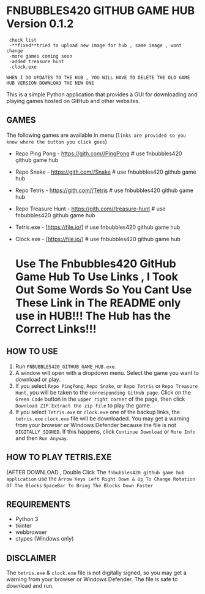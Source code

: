 # FNBUBBLES420 GITHUB GAME HUB Version 0.1.2
     check list
     -**fixed**tried to upload new image for hub , same image , wont change
     -more games coming soon 
     -added treasure hunt
     -clock.exe
     

`WHEN I DO UPDATES TO THE HUB , YOU WILL HAVE TO DELETE THE OLD GAME HUB VERSION DOWNLOAD THE NEW ONE`
               
This is a simple Python application that provides a GUI for downloading and playing games hosted on GitHub and other websites.

## GAMES

The following games are available in menu (`links are provided so you know where the button you click goes`)

- Repo Ping Pong - https://gith.com//PingPong # use fnbubbles420 github game hub
- Repo Snake - https://gith.com//Snake # use fnbubbles420 github game hub
- Repo Tetris - https://gith.com//Tetris # use fnbubbles420 github game hub
- Repo Treasure Hunt - https://gith.com//treasure-hunt # use fnbubbles420 github game hub
- Tetris.exe - [https://file.io/] # use fnbubbles420 github game hub
- Clock.exe - [https://file.io/] # use fnbubbles420 github game hub

  # Use The Fnbubbles420 GitHub Game Hub To Use Links , I Took Out Some Words So You Cant Use These Link in The README only use in HUB!!! The Hub has the Correct Links!!!

## HOW TO USE

1. Run `FNBUBBLES420_GITHUB_GAME_HUB.exe`.
2. A window will open with a dropdown menu. Select the game you want to download or play.
3. If you select `Repo PingPong`, `Repo Snake`, or `Repo Tetris` or `Repo Treasure Hunt`, you will be taken to the `corresponding GitHub page`. Click on the `Green Code` button in the `upper right corner` of the page, then click `Download ZIP`. `Extract the zip file` to play the game.
4. If you select `Tetris.exe` or `clock.exe` one of the backup links, the `tetris.exe` `clock.exe` file will be downloaded. You may get a warning from your browser or Windows Defender because the file is not `DIGITALLY SIGNED`. If this happens, click `Continue Download` or `More Info` and then `Run Anyway`.

## HOW TO PLAY TETRIS.EXE 
 (AFTER DOWNLOAD , Double Click The `fnbubbles420 github game hub application` 
   use the `Arrow Keys Left Right Down & Up To Change Rotation Of The Blocks`
                   `SpaceBar To Bring The Blocks Down Faster`

## REQUIREMENTS

- Python 3
- tkinter
- webbrowser
- ctypes (Windows only)

## DISCLAIMER

The `tetris.exe` & `clock.exe` file is not digitally signed, so you may get a warning from your browser or Windows Defender. The file is safe to download and run.
